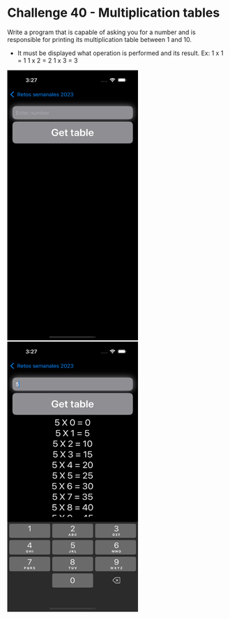 # Challenge 40 - Multiplication tables

Write a program that is capable of asking you for a number and is responsible for printing its multiplication table between 1 and 10.

- It must be displayed what operation is performed and its result.
   Ex: 1 x 1 = 1
       1 x 2 = 2
       1 x 3 = 3

<img src="/ChallengesImages/Challenge%2040_1.png" width="300" height="620">

<img src="/ChallengesImages/Challenge%2040_2.png" width="300" height="620">
